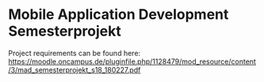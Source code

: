 # Mobile Application Development Semesterprojekt
Project requirements can be found here: https://moodle.oncampus.de/pluginfile.php/1128479/mod_resource/content/3/mad_semesterprojekt_s18_180227.pdf

